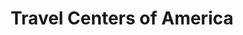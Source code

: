 ---
title: "Travel Centers of America"
url: /tekonsha/travel-centers-of-america/
shop: convenience
---